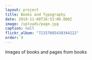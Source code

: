 ```yaml
---
layout: project
title: Books and Typography
date: 2019-11-08T16:53:00.000Z
image: /uploads/page.jpg
caption: null
flickr_album: "72157685438344222"
order: 9
---
```


Images of books and pages from books
